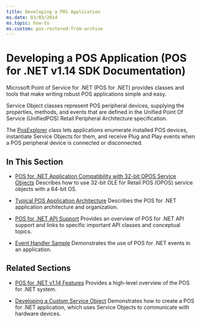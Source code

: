 ```yaml
---
title: Developing a POS Application
ms.date: 03/03/2014
ms.topic: how-to
ms.custom: pos-restored-from-archive
---
```


# Developing a POS Application (POS for .NET v1.14 SDK Documentation)

Microsoft Point of Service for .NET (POS for .NET) provides classes and tools that make writing robust POS applications simple and easy.

Service Object classes represent POS peripheral devices, supplying the properties, methods, and events that are defined in the Unified Point Of Service (UnifiedPOS) Retail Peripheral Architecture specification.

The [PosExplorer](ms884843\(v=winembedded.11\).md) class lets applications enumerate installed POS devices, instantiate Service Objects for them, and receive Plug and Play events when a POS peripheral device is connected or disconnected.

## In This Section

- [POS for .NET Application Compatibility with 32-bit OPOS Service Objects](pos-for-net-application-compatibility-with-32-bit-opos-service-objects.md)
    Describes how to use 32-bit OLE for Retail POS (OPOS) service objects with a 64-bit OS.

- [Typical POS Application Architecture](typical-pos-application-architecture.md)
    Describes the POS for .NET application architecture and organization.

- [POS for .NET API Support](pos-for-net-api-support.md)
    Provides an overview of POS for .NET API support and links to specific important API classes and conceptual topics.

- [Event Handler Sample](event-handler-sample.md)
    Demonstrates the use of POS for .NET events in an application.

## Related Sections

- [POS for .NET v1.14 Features](pos-for-net-v1141-features.md)
    Provides a high-level overview of the POS for .NET system.

- [Developing a Custom Service Object](developing-a-custom-service-object.md)
    Demonstrates how to create a POS for .NET application, which uses Service Objects to communicate with hardware devices.
